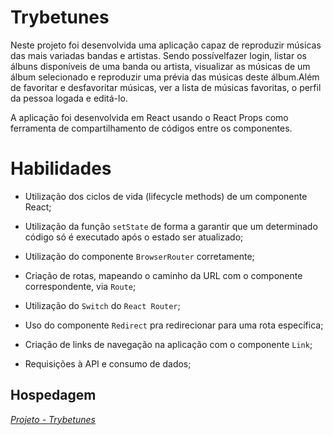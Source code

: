 # Trybetunes

Neste projeto foi desenvolvida uma aplicação capaz de reproduzir músicas das mais variadas bandas e artistas. Sendo possívelfazer login, listar os álbuns disponíveis de uma banda ou artista, visualizar as músicas de um álbum selecionado e reproduzir uma prévia das músicas deste álbum.Além de favoritar e desfavoritar músicas, ver a lista de músicas favoritas, o perfil da pessoa logada e editá-lo.

A aplicação foi desenvolvida em React usando o React Props como ferramenta de compartilhamento de códigos entre os componentes.


# Habilidades

- Utilização dos ciclos de vida (lifecycle methods) de um componente React;

- Utilização da função `setState` de forma a garantir que um determinado código só é executado após o estado ser atualizado;

- Utilização do componente `BrowserRouter` corretamente;

- Criação de rotas, mapeando o caminho da URL com o componente correspondente, via `Route`;

- Utilização do `Switch` do `React Router`;

- Uso do componente `Redirect` pra redirecionar para uma rota específica;

- Criação de links de navegação na aplicação com o componente `Link`;

- Requisições à API e consumo de dados;


## Hospedagem

_[Projeto - Trybetunes](https://trybetunes-project-frontend-geovanaaugusta.vercel.app//)_